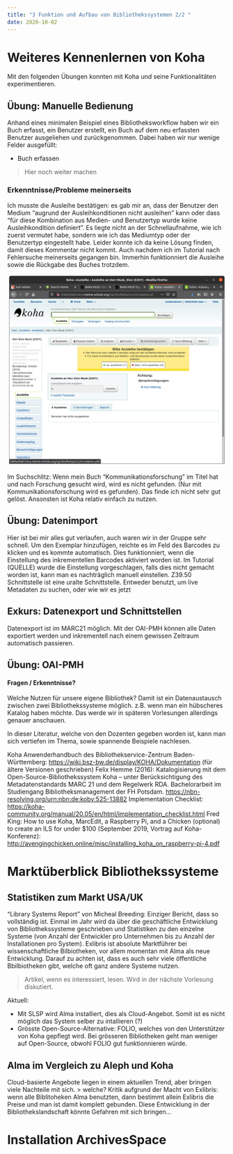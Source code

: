 ```yaml
---
title: "3 Funktion und Aufbau von Bibliothekssystemen 2/2 "
date: 2020-10-02
---
```


# Weiteres Kennenlernen von Koha
Mit den folgenden Übungen konnten mit Koha und seine Funktionalitäten experimentieren.

## Übung: Manuelle Bedienung
Anhand eines minimalen Beispiel eines Bibliotheksworkflow haben wir ein Buch erfasst, ein Benutzer erstellt, ein Buch auf dem neu erfassten Benutzer ausgeliehen und zurückgenommen. Dabei haben wir nur wenige Felder ausgefüllt:
* Buch erfassen
>Hier noch weiter machen

### Erkenntnisse/Probleme meinerseits
Ich musste die Ausleihe bestätigen: es gab mir an, dass der Benutzer den Medium “augrund der Ausleihkonditionen nicht ausleihen” kann oder dass “für diese Kombination aus Medien- und Benutzertyp wurde keine Ausleihkondition definiert”. Es liegte nicht an der Schnellaufnahme, wie ich zuerst vermutet habe, sondern wie ich das Mediumtyp oder der Benutzertyp eingestellt habe. Leider konnte ich da keine Lösung finden, damit dieses Kommentar nicht kommt. Auch nachdem ich im Tutorial nach Fehlersuche meinerseits gegangen bin. Immerhin funktionniert die Ausleihe sowie die Rückgabe des Buches trotzdem.

![Fehler aufgrund Ausleihkanditione](https://github.com/sakura-72/my-bain-blog/blob/master/images/screenshot-ausleihe-koha.png)

Im Suchschlitz: Wenn mein Buch “Kommunikationsforschung” im Titel hat und nach Forschung gesucht wird, wird es nicht gefunden. (Nur mit Kommunikationsforschung wird es gefunden). Das finde ich nicht sehr gut gelöst.
Ansonsten ist Koha relativ einfach zu nutzen.

## Übung: Datenimport
Hier ist bei mir alles gut verlaufen, auch waren wir in der Gruppe sehr schnell. Um den Exemplar hinzufügen, reichte es im Feld des Barcodes zu klicken und es kommte automatisch. Dies funktionniert, wenn die Einstellung des inkrementellen Barcodes aktiviert worden ist. Im Tutorial (QUELLE) wurde die Einstellung vorgeschlagen, falls dies nicht gemacht worden ist, kann man es nachträglich manuell einstellen.
Z39.50 Schnittstelle ist eine uralte Schnittstelle. Entweder benutzt, um live Metadaten zu suchen, oder wie wir es jetzt 

## Exkurs: Datenexport und Schnittstellen
Datenexport ist im MARC21 möglich. Mit der OAI-PMH können alle Daten exportiert werden und inkrementell nach einem gewissen Zeitraum automatisch passieren.

## Übung: OAI-PMH
#### Fragen / Erkenntnisse?
Welche Nutzen für unsere eigene Bibliothek? Damit ist ein Datenaustausch zwischen zwei Bibliothekssysteme möglich. z.B. wenn man ein hübscheres Katalog haben möchte. Das werde wir in späteren Vorlesungen allerdings genauer anschauen.

In dieser Literatur, welche von den Dozenten gegeben worden ist, kann man sich vertiefen im Thema, sowie spannende Beispiele nachlesen.

Koha Anwenderhandbuch des Bibliothekservice-Zentrum Baden-Württemberg: https://wiki.bsz-bw.de/display/KOHA/Dokumentation (für ältere Versionen geschrieben)
Felix Hemme (2016): Katalogisierung mit dem Open-Source-Bibliothekssystem Koha – unter Berücksichtigung des Metadatenstandards MARC 21 und dem Regelwerk RDA. Bachelorarbeit im Studiengang Bibliotheksmanagement der FH Potsdam. https://nbn-resolving.org/urn:nbn:de:kobv:525-13882
Implementation Checklist: https://koha-community.org/manual/20.05/en/html/implementation_checklist.html
Fred King: How to use Koha, MarcEdit, a Raspberry Pi, and a Chicken (optional) to create an ILS for under $100 (September 2019, Vortrag auf Koha-Konferenz): http://avengingchicken.online/misc/installing_koha_on_raspberry-pi-4.pdf

# Marktüberblick Bibliothekssysteme

## Statistiken zum Markt USA/UK
“Library Systems Report” von Micheal Breeding: Einziger Bericht, dass so vollständig ist. Einmal im Jahr wird da über die geschäftliche Entwicklung von Bibliothekssysteme geschrieben und Statistiken zu den einzelne Systeme (von Anzahl der Entwickler pro Unternehmen bis zu Anzahl der Installationen pro System). 
Exlibris ist absolute Marktführer bei wissenschaftliche Bilbiotheken, vor allem momentan mit Alma als neue Entwicklung. Darauf zu achten ist, dass es auch sehr viele öffentliche Bbilbiotheken gibt, welche oft ganz andere Systeme nutzen.
> Artikel, wenn es interessiert, lesen. Wird in der nächste Vorlesung diskutiert.

Aktuell:
- Mit SLSP wird Alma installiert, dies als Cloud-Angebot. Somit ist es nicht möglich das System selber zu intallieren (?)
- Grösste Open-Source-Alternative: FOLIO, welches von den Unterstützer von Koha gepflegt wird. 
Bei grösseren Bibliotheken geht man weniger auf Open-Source, obwohl FOLIO gut funktionnieren würde.

## Alma im Vergleich zu Aleph und Koha
Cloud-basierte Angebote liegen in einem aktuellen Trend, aber bringen viele Nachteile mit sich. > welche?
Kritik aufgrund der Macht von Exlibris: wenn alle Biblitoheken Alma benutzten, dann bestimmt allein Exlibris die Preise und man ist damit komplett gebunden. Diese Entwicklung in der Bibliothekslandschaft könnte Gefahren mit sich bringen...

# Installation ArchivesSpace




